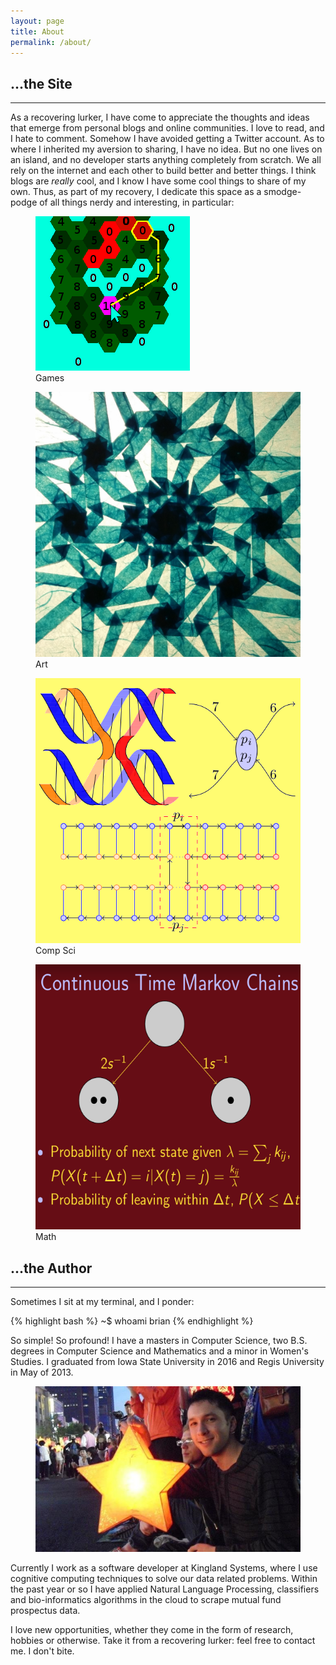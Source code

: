 ```yaml
---
layout: page
title: About
permalink: /about/
---
```


## ...the Site
---

As a recovering lurker, I have come to appreciate the thoughts and ideas that emerge from personal blogs and online communities. I love to read, and I hate to comment. Somehow I have avoided getting a Twitter account. As to where I inherited my aversion to sharing, I have no idea. But no one lives on an island, and no developer starts anything completely from scratch. We all rely on the internet and each other to build better and better things. I think blogs are *really* cool, and I know I have some cool things to share of my own. Thus, as part of my recovery, I dedicate this space as a smodge-podge of all things nerdy and interesting, in particular:

<figure class="small">
<img class="clipleft" src="/assets/images/path-find.png" title="Path finding algorithm I used in a HW assignment for my students in an Intro to OO Course"/>
<figcaption>
Games
</figcaption>
</figure>

<figure class="small">
<img class="clipright" src="/assets/images/oct-shadow.jpg" title="Octagon Shadow fold I made for my partner"/>
<figcaption>
Art
</figcaption>
</figure>

<figure class="small">
<img class="clipleft" src="/assets/images/masters-icon.png" title="Work I did on DNA Origami for my Master's thesis"/>
<figcaption>
Comp Sci
</figcaption>
</figure>

<figure class="small">
<img class="clipright" src="/assets/images/markov-clip.png" title="Explanation of Continuous Time Markov Chains"/>
<figcaption>
Math
</figcaption>
</figure>


## ...the Author
---

Sometimes I sit at my terminal, and I ponder:

{% highlight bash %}
~$ whoami
brian
{% endhighlight %}



So simple! So profound! I have a masters in Computer Science, two B.S. degrees in Computer Science and Mathematics and a minor in Women's Studies. I graduated from Iowa State University in 2016 and Regis University in May of 2013. 

<figure class="large">
<img class="clipleft" src="/assets/images/briannoyama.jpg" title="One of my favorite memories at a Lantern Festival in South Korea"/>
</figure>

Currently I work as a software developer at Kingland Systems, where I use cognitive computing techniques to solve our data related problems. Within the past year or so I have applied Natural Language Processing, classifiers and bio-informatics algorithms in the cloud to scrape mutual fund prospectus data. 

I love new opportunities, whether they come in the form of research, hobbies or otherwise. Take it from a recovering lurker: feel free to contact me. I don't bite.
